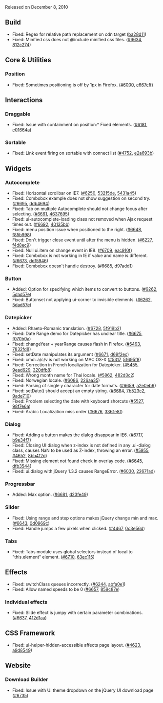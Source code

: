 <script>{
	"title": "jQuery UI 1.8.7 Changelog"
}</script>

Released on December 8, 2010

## Build

* Fixed: Regex for relative path replacement on cdn target ([ba28d11](https://github.com/jquery/jquery-ui/commit/ba28d11391c64f5e2edd15c5bbc0b11757bdbcda))
* Fixed: Minified css does not @include minified css files. ([#6634](https://bugs.jqueryui.com/ticket/6634), [812c274](https://github.com/jquery/jquery-ui/commit/812c274a3376c4fee4d9705628a629d185bc86a9))

## Core &amp; Utilities

### Position

* Fixed: Sometimes positioning is off by 1px in Firefox. ([#6000](https://bugs.jqueryui.com/ticket/6000), [c667cff](https://github.com/jquery/jquery-ui/commit/c667cff22d8ef352b81338e2834379678fb2dd27))

## Interactions

### Draggable

* Fixed: Issue with containment on position:* Fixed elements. ([#6181](https://bugs.jqueryui.com/ticket/6181), [e01664a](https://github.com/jquery/jquery-ui/commit/e01664a3820c185636a3fe7099e93e68091d24fd))

### Sortable

* Fixed: Link event firing on sortable with connect list ([#4752](https://bugs.jqueryui.com/ticket/4752), [e2a693b](https://github.com/jquery/jquery-ui/commit/e2a693ba78be5a8d9bbe0b55e48d82860a1bbdc3))

## Widgets

### Autocomplete

* Fixed: Horizontal scrollbar on IE7. ([#6250](https://bugs.jqueryui.com/ticket/6250), [53215de](https://github.com/jquery/jquery-ui/commit/53215ded4a6618e054011e546c77cf63381e04be), [5431a45](https://github.com/jquery/jquery-ui/commit/5431a4553a5fb55395ddeebe2a9297e869b8271d))
* Fixed: Combobox example does not show suggestion on second try. ([#6695](https://bugs.jqueryui.com/ticket/6695), [ddb4694](https://github.com/jquery/jquery-ui/commit/ddb4694cc1b4edcbff6a2abedccde027e47dcbc3))
* Fixed: Tab on multiple Autocomplete should not change focus after selecting. ([#6661](https://bugs.jqueryui.com/ticket/6661), [4637695](https://github.com/jquery/jquery-ui/commit/46376958940fa7823c2e5ef4fb15b87c7d2f47db))
* Fixed: ui-autocomplete-loading class not removed when Ajax request times out. ([#6692](https://bugs.jqueryui.com/ticket/6692), [40135bb](https://github.com/jquery/jquery-ui/commit/40135bb09130a56aabc0d185b62a597cb45df0dc))
* Fixed: menu position issue when positioned to the right. ([#6648](https://bugs.jqueryui.com/ticket/6648), [f85b998](https://github.com/jquery/jquery-ui/commit/f85b998f44e68860c633e467fe6427e52f91282c))
* Fixed: Don't trigger close event until after the menu is hidden. ([#6227](https://bugs.jqueryui.com/ticket/6227), [f4d8ec9](https://github.com/jquery/jquery-ui/commit/f4d8ec9159b84718051b257715b97d22fba936e7))
* Fixed: Null ui.item on change event in IE8. ([#6709](https://bugs.jqueryui.com/ticket/6709), [eac910f](https://github.com/jquery/jquery-ui/commit/eac910f3157af42c7fcd2230aaff8508974ecc9a))
* Fixed: Combobox is not working in IE if value and name is different. ([#6673](https://bugs.jqueryui.com/ticket/6673), [ddf5946](https://github.com/jquery/jquery-ui/commit/ddf59462af7fb986bb06c0b6d0101086b0702f5b))
* Fixed: Combobox doesn't handle destroy. ([#6685](https://bugs.jqueryui.com/ticket/6685), [d97add1](https://github.com/jquery/jquery-ui/commit/d97add11b08227b3cbde76c2e93fe50c42a27123))

### Button

* Added: Option for specifying which items to convert to buttons. ([#6262](https://bugs.jqueryui.com/ticket/6262), [5dad57e](https://github.com/jquery/jquery-ui/commit/5dad57e3c2001b6c644e3c39798198bc34fa1e5d))
* Fixed: Buttonset not applying ui-corner to invisible elements. ([#6262](https://bugs.jqueryui.com/ticket/6262), [5dad57e](https://github.com/jquery/jquery-ui/commit/5dad57e3c2001b6c644e3c39798198bc34fa1e5d))

### Datepicker

* Added: Rhaeto-Romanic translation. ([#6728](https://bugs.jqueryui.com/ticket/6728), [5f919b2](https://github.com/jquery/jquery-ui/commit/5f919b2421618fb80e6aa6ac05273c6bd2f153b7))
* Fixed: Date Range demo for Datepicker has unclear title. ([#6675](https://bugs.jqueryui.com/ticket/6675), [f070b0a](https://github.com/jquery/jquery-ui/commit/f070b0a24b7f44b69edfdcd790fd5b72883c11ae))
* Fixed: changeYear + yearRange causes flash in Firefox. ([#5493](https://bugs.jqueryui.com/ticket/5493), [7832fd8](https://github.com/jquery/jquery-ui/commit/7832fd8e9c59c6cdc2465bb039c12c87fca85b5d))
* Fixed: setDate manipulates its argument ([#6671](https://bugs.jqueryui.com/ticket/6671), [d69f2ec](https://github.com/jquery/jquery-ui/commit/d69f2ecb1273f382d83b13c349a8c76b17bee2a6))
* Fixed: cmd+a/c/v is not working on MAC OS-X ([#5317](https://bugs.jqueryui.com/ticket/5317), [51695f8](https://github.com/jquery/jquery-ui/commit/51695f82c8c0017d3853b36bdadec5c8253648fb))
* Fixed: Correction in French localization for Datepicker. ([#5455](https://bugs.jqueryui.com/ticket/5455), [9ead629](https://github.com/jquery/jquery-ui/commit/9ead629c2cdd2689028f3a7ebb258aa41ab47afb), [320dfb8](https://github.com/jquery/jquery-ui/commit/320dfb86790571358db4a46d5b9d2a8278cf6024))
* Fixed: Wrong month name for Thai locale. ([#5862](https://bugs.jqueryui.com/ticket/5862), [482d3c2](https://github.com/jquery/jquery-ui/commit/482d3c25613c43a301ca6597aeea30ecb37e00e8))
* Fixed: Norwegian locale. ([#6086](https://bugs.jqueryui.com/ticket/6086), [226aa35](https://github.com/jquery/jquery-ui/commit/226aa35e39c2a72e3c013f6f7b62e0fe67dff7ae))
* Fixed: Parsing of single y character for date formats. ([#6659](https://bugs.jqueryui.com/ticket/6659), [a2e0eb9](https://github.com/jquery/jquery-ui/commit/a2e0eb920aaa41e6248e1a2f7d013997ba4f421f))
* Fixed: setDate() should accept an empty string. ([#6684](https://bugs.jqueryui.com/ticket/6684), [7b523c2](https://github.com/jquery/jquery-ui/commit/7b523c2ec144fb0f4e39ad1c593453058fd3fb3a), [9ade710](https://github.com/jquery/jquery-ui/commit/9ade71071a54fba328a429e608757e8d984b052e))
* Fixed: Problem selecting the date with keyboard shorcuts ([#5527](https://bugs.jqueryui.com/ticket/5527), [98f7e6a](https://github.com/jquery/jquery-ui/commit/98f7e6a8d615772fbddbf185241d087a95e5e121))
* Fixed: Arabic Localization miss order ([#6676](https://bugs.jqueryui.com/ticket/6676), [3361e8f](https://github.com/jquery/jquery-ui/commit/3361e8fe9d94792c399654312d0ee2cf2c8cfe73))

### Dialog

* Fixed: Adding a button makes the dialog disappear in IE6. ([#6717](https://bugs.jqueryui.com/ticket/6717), [b9e34f7](https://github.com/jquery/jquery-ui/commit/b9e34f726a89fc9edb3b05d4a53b8081c6c6d80f))
* Fixed: Closing UI dialog when z-index is not defined in any .ui-dialog class, causes NaN to be used as Z-index, throwing an error. ([#5955](https://bugs.jqueryui.com/ticket/5955), [#4652](https://bugs.jqueryui.com/ticket/4652), [8bb412d](https://github.com/jquery/jquery-ui/commit/8bb412dd4a09d66d0f4a5456410a647e3db38bcc))
* Fixed: Missing element not found check in overlay code. ([#6645](https://bugs.jqueryui.com/ticket/6645), [dfb3544](https://github.com/jquery/jquery-ui/commit/dfb35442975a95c91f6c28188fad021714d7098b))
* Fixed: ui.dialog with jQuery 1.3.2 causes RangeError. ([#6030](https://bugs.jqueryui.com/ticket/6030), [22671ad](https://github.com/jquery/jquery-ui/commit/22671ad4f8e3e2e921c27bd2933fa088950abf2f))

### Progressbar

* Added: Max option. ([#6681](https://bugs.jqueryui.com/ticket/6681), [d23fe49](https://github.com/jquery/jquery-ui/commit/d23fe49ae814f677fedd55cddd97768bddeffa12))

### Slider

* Fixed: Using range and step options makes jQuery change min and max. ([#6643](https://bugs.jqueryui.com/ticket/6643), [0d0969c](https://github.com/jquery/jquery-ui/commit/0d0969ca2b6ad5c8937313cc3868d8a21335d748))
* Fixed: Handle jumps a few pixels when clicked. ([#4467](https://bugs.jqueryui.com/ticket/4467), [0c3e56d](https://github.com/jquery/jquery-ui/commit/0c3e56dd7d82e889ffabc606fd66d47f3e2d27c8))

### Tabs

* Fixed: Tabs module uses global selectors instead of local to "this.element" element. ([#6710](https://bugs.jqueryui.com/ticket/6710), [63ec115](https://github.com/jquery/jquery-ui/commit/63ec1152d810a80596b195301ee3d2cd3d6a1776))

## Effects

* Fixed: switchClass queues incorrectly. ([#6244](https://bugs.jqueryui.com/ticket/6244), [abfa0e1](https://github.com/jquery/jquery-ui/commit/abfa0e1e951b74548f9441a7ba44325d8c4d55b7))
* Fixed: Allow named speeds to be 0 ([#6657](https://bugs.jqueryui.com/ticket/6657), [859c87e](https://github.com/jquery/jquery-ui/commit/859c87e6d92813c7d99c2ceeaad0ded766c820ea))

### Individual effects

* Fixed: Slide effect is jumpy with certain parameter combinations. ([#6637](https://bugs.jqueryui.com/ticket/6637), [412d1aa](https://github.com/jquery/jquery-ui/commit/412d1aa1c9ac0a8a933710fef6d233a061fb9d13))

## CSS Framework

* Fixed: ui-helper-hidden-accessible affects page layout. ([#4623](https://bugs.jqueryui.com/ticket/4623), [a9d8549](https://github.com/jquery/jquery-ui/commit/a9d854967f0175b4c4b8a48c76a71d0fd1028680))

## Website

### Download Builder

* Fixed: Issue with UI theme dropdown on the jQuery UI download page ([#6735](https://bugs.jqueryui.com/ticket/6735))
